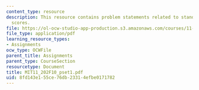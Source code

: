 ```yaml
---
content_type: resource
description: This resource contains problem statements related to standardized test
  scores.
file: https://ol-ocw-studio-app-production.s3.amazonaws.com/courses/11-202-planning-economics-fall-2010/8fd143e155ce76db23314efbe0171782_MIT11_202F10_pset1.pdf
file_type: application/pdf
learning_resource_types:
- Assignments
ocw_type: OCWFile
parent_title: Assignments
parent_type: CourseSection
resourcetype: Document
title: MIT11_202F10_pset1.pdf
uid: 8fd143e1-55ce-76db-2331-4efbe0171782
---
```

